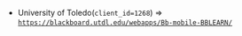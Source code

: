  - University of Toledo(`client_id=1268`) => [`https://blackboard.utdl.edu/webapps/Bb-mobile-BBLEARN/`](https://blackboard.utdl.edu/webapps/Bb-mobile-BBLEARN/)
